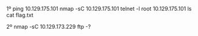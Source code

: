 1º
ping 10.129.175.101
nmap -sC 10.129.175.101
telnet -l root 10.129.175.101
ls
cat flag.txt

2º
nmap -sC 10.129.173.229
ftp -?
